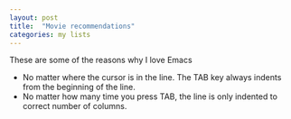 ```yaml
---
layout: post
title:  "Movie recommendations"
categories: my lists
---
```

These are some of the reasons why I love Emacs

- No matter where the cursor is in the line. The TAB key always indents from the beginning of the line.
- No matter how many time you press TAB, the line is only indented to correct number of columns.
